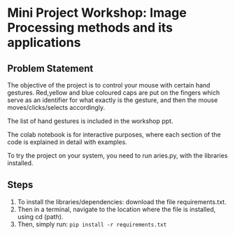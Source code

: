 # Mini Project Workshop: Image Processing methods and its applications

## Problem Statement

The objective of the project is to control your mouse with certain hand gestures. Red,yellow and blue coloured caps are put on the fingers which serve as an identifier for what exactly is the gesture, and then the mouse moves/clicks/selects accordingly.

The list of hand gestures is included in the workshop ppt.

The colab notebook is for interactive purposes, where each section of the code is explained in detail with examples.

To try the project on your system, you need to run aries.py, with the libraries installed.

## Steps

1. To install the libraries/dependencies: download the file requirements.txt. 
2. Then in a terminal, navigate to the location where the file is installed, using cd (path).
3. Then, simply run: 
   `pip install -r requirements.txt`
 
